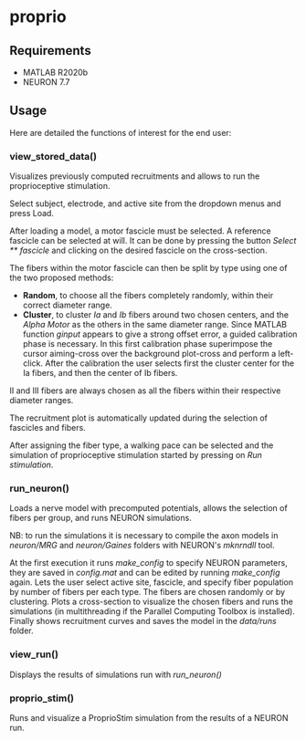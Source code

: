 # proprio

## Requirements

-   MATLAB R2020b
-   NEURON 7.7

## Usage

Here are detailed the functions of interest for the end user:

### view_stored_data()
Visualizes previously computed recruitments and allows to run the proprioceptive stimulation.

Select subject, electrode, and active site from the dropdown menus and press Load.

After loading a model, a motor fascicle must be selected. A reference fascicle can be selected at will.
It can be done by pressing the button _Select ** fascicle_ and clicking on the desired fascicle on the cross-section.

The fibers within the motor fascicle can then be split by type using one of the two proposed methods:
-   **Random**, to choose all the fibers completely randomly, within their correct diameter range.
-   **Cluster**, to cluster *Ia* and *Ib* fibers around two chosen centers, and the _Alpha Motor_ as the others in the same diameter range.
    Since MATLAB function _ginput_ appears to give a strong offset error, a guided calibration phase is necessary. In this first calibration phase superimpose the cursor aiming-cross over the background plot-cross and perform a left-click. After the calibration the user selects first the cluster center for the Ia fibers, and then the center of Ib fibers.

II and III fibers are always chosen as all the fibers within their respective diameter ranges.

The recruitment plot is automatically updated during the selection of fascicles and fibers.

After assigning the fiber type, a walking pace can be selected and
the simulation of proprioceptive stimulation started by pressing on _Run stimulation_.

### run_neuron()
Loads a nerve model with precomputed potentials, allows the selection of fibers per group, and runs NEURON simulations.

NB: to run the simulations it is necessary to compile the axon models in _neuron/MRG_ and _neuron/Gaines_ folders with NEURON's _mknrndll_ tool.

At the first execution it runs _make\_config_ to specify NEURON parameters, they are saved in _config.mat_ and can be edited by running _make\_config_ again.
Lets the user select active site, fascicle, and specify fiber population by number of fibers per each type. The fibers are chosen randomly or by clustering.
Plots a cross-section to visualize the chosen fibers and runs the simulations (in multithreading if the Parallel Computing Toolbox is installed).
Finally shows recruitment curves and saves the model in the _data/runs_ folder.

### view_run()
Displays the results of simulations run with _run_neuron()_

### proprio_stim()
Runs and visualize a ProprioStim simulation from the results of a NEURON run.
